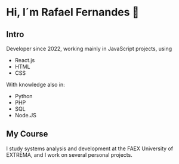 # Hi, I´m Rafael Fernandes 👋

## Intro

Developer since 2022, working mainly in JavaScript projects, using

- React.js
- HTML
- CSS

With knowledge also in: 
- Python
- PHP
- SQL
- Node.JS

## My Course

I study systems analysis and development at the FAEX University of EXTREMA, and I work on several personal projects.
